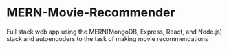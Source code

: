 # MERN-Movie-Recommender
Full stack web app using the MERN(MongoDB, Express, React, and Node.js) stack and autoencoders to the task of making movie recommendations

